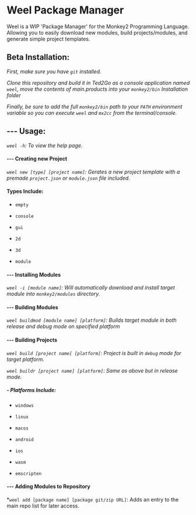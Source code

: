 # Weel Package Manager

Weel is a WIP 'Package Manager' for the Monkey2 Programming Language. Allowing you to easily download new modules, build projects/modules, and generate simple project templates.

## Beta Installation:
*First, make sure you have `git` installed.*

*Clone this repository and build it in Ted2Go as a console application named `weel`, move the contents of main.products into your `monkey2/bin` Installation folder*

*Finally, be sure to add the full `monkey2/bin` path to your `PATH` environment variable so you can execute `weel` and `mx2cc` from the terminal/console.*

## --- Usage:

*`weel -h`: To view the help page.*

#### --- Creating new Project

*`weel new [type] [project name]`: Gerates a new project template with a premade `project.json` or `module.json` file included.*

#### Types Include:

* `empty`

* `console`

* `gui`

* `2d`

* `3d`

* `module`

#### --- Installing Modules

*`weel -i [module name]`: Will automatically download and install target module into `monkey2/modules` directory.*

#### --- Building Modules

*`weel buildmod [module name] [platform]`: Builds target module in both release and debug mode on specified platform*

#### --- Building Projects

*`weel build [project name] [platform]`: Project is built in `debug` mode for target platform.*

*`weel buildr [project name] [platform]`: Same as above but in release mode.*

##### - Platforms Include:

* `windows`

* `linux`

* `macos`

* `android`

* `ios`

* `wasm`

* `emscripten`

#### --- Adding Modules to Repository

*`weel add [package name] [package git/zip URL]`: Adds an entry to the main repo list for later access.
